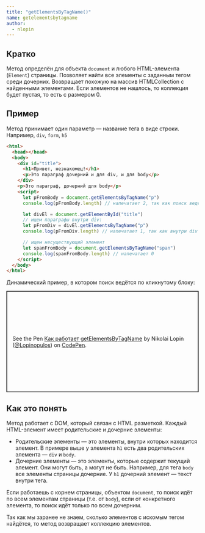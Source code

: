 ```yaml
---
title: "getElementsByTagName()"
name: getelementsbytagname
author:
  - nlopin
---
```


## Кратко

Метод определён для объекта `document` и любого HTML-элемента (`Element`) страницы. Позволяет найти все элементы с заданным тегом среди дочерних. Возвращает похожую на массив HTMLCollection с найденными элементами. Если элементов не нашлось, то коллекция будет пустая, то есть с размером 0.

## Пример

Метод принимает один параметр — название тега в виде строки. Например, `div`, `form`, `h5`

```html
<html>
  <head></head>
  <body>
    <div id="title">
      <h1>Привет, незнакомец!</h1>
      <p>Это параграф дочерний и для div, и для body</p>
    </div>
    <p>Это параграф, дочерний для body</p>
    <script>
      let pFromBody = document.getElementsByTagName("p")
      console.log(pFromBody.length) // напечатает 2, так как поиск ведётся по всей странице

      let divEl = document.getElementById("title")
      // ищем параграфы внутри div:
      let pFromDiv = divEl.getElementsByTagName("p")
      console.log(pFromDiv.length) // напечатает 1, так как внутри div только один p

      // ищем несуществующий элемент
      let spanFromBody = document.getElementsByTagName("span")
      console.log(spanFromBody.length) // напечатает 0
    </script>
  </body>
</html>
```

Динамический пример, в котором поиск ведётся по кликнутому блоку:

<p class="codepen" data-height="265" data-theme-id="light" data-default-tab="js,result" data-user="Lopinopulos" data-slug-hash="LoZaJp" style="height: 265px; box-sizing: border-box; display: flex; align-items: center; justify-content: center; border: 2px solid; margin: 1em 0; padding: 1em;" data-pen-title="Как работает getElementsByTagName">
  <span>See the Pen <a href="https://codepen.io/Lopinopulos/pen/LoZaJp">
  Как работает getElementsByTagName</a> by Nikolai Lopin (<a href="https://codepen.io/Lopinopulos">@Lopinopulos</a>)
  on <a href="https://codepen.io">CodePen</a>.</span>
</p>

## Как это понять

Метод работает с DOM, который связан с HTML разметкой. Каждый HTML-элемент имеет родительские и дочерние элементы:

- Родительские элементы — это элементы, внутри которых находится элемент. В примере выше у элемента `h1` есть два родительских элемента — `div` и `body`.
- Дочерние элементы — это элементы, которые содержит текущий элемент. Они могут быть, а могут не быть. Например, для тега `body` все элементы страницы дочерние. У `h1` дочерний элемент — текст внутри тега.

Если работаешь с корнем страницы, объектом `document`, то поиск идёт по всем элементам страницы (т.е. от `body`), если от конкретного элемента, то поиск идёт только по всем дочерним.

Так как мы заранее не знаем, сколько элементов с искомым тегом найдётся, то метод возвращает коллекцию элементов.
